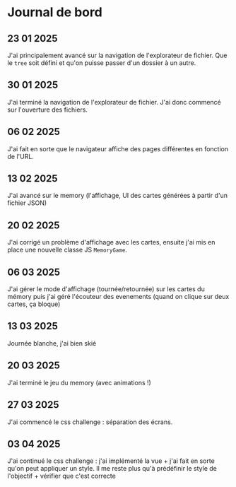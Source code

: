 # Journal de bord
## 23 01 2025
J'ai principalement avancé sur la navigation de l'explorateur de fichier. Que le `tree` soit défini et qu'on puisse passer d'un dossier à un autre.

## 30 01 2025
J'ai terminé la navigation de l'explorateur de fichier. J'ai donc commencé sur l'ouverture des fichiers.

## 06 02 2025
J'ai fait en sorte que le navigateur affiche des pages différentes en fonction de l'URL.

## 13 02 2025
J'ai avancé sur le memory (l'affichage, UI des cartes générées à partir d'un fichier JSON)

## 20 02 2025
J'ai corrigé un problème d'affichage avec les cartes, ensuite j'ai mis en place une nouvelle classe JS `MemoryGame`.

## 06 03 2025
J'ai gérer le mode d'affichage (tournée/retournée) sur les cartes du mémory puis j'ai géré l'écouteur des evenements (quand on clique sur deux cartes, ça bloque)

## 13 03 2025
Journée blanche, j'ai bien skié

## 20 03 2025
J'ai terminé le jeu du memory (avec animations !)

## 27 03 2025
J'ai commencé le css challenge : séparation des écrans.

## 03 04 2025
J'ai continué le css challenge : j'ai implémenté la vue + j'ai fait en sorte qu'on peut appliquer un style.
Il me reste plus qu'à prédéfinir le style de l'objectif + vérifier que c'est correcte